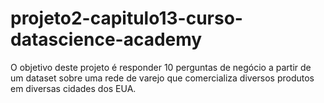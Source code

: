 # projeto2-capitulo13-curso-datascience-academy
O objetivo deste projeto é responder 10 perguntas de negócio a partir de um dataset sobre uma rede de varejo que comercializa diversos produtos em diversas cidades dos EUA.
